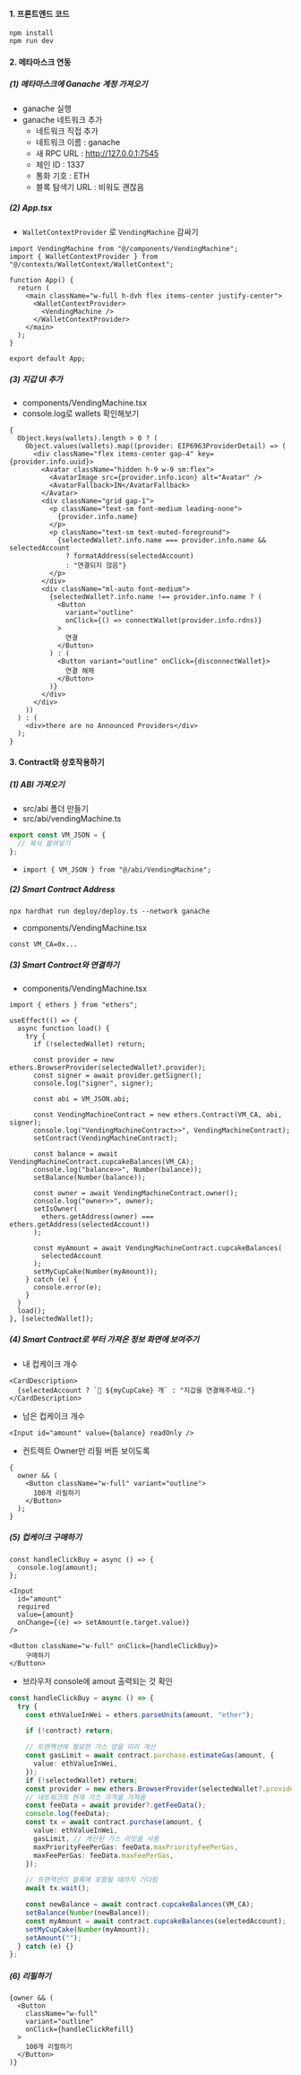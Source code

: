 #### 1. 프론트엔드 코드

```shell
npm install
npm run dev
```

#### 2. 메타마스크 연동

##### (1) 메타마스크에 Ganache 계정 가져오기

- ganache 실행
- ganache 네트워크 추가
  - 네트워크 직접 추가
  - 네트워크 이름 : ganache
  - 새 RPC URL : http://127.0.0.1:7545
  - 체인 ID : 1337
  - 통화 기호 : ETH
  - 블록 탐색기 URL : 비워도 괜찮음

##### (2) App.tsx

- `WalletContextProvider` 로 `VendingMachine` 감싸기

```tsx title=App.tsx
import VendingMachine from "@/components/VendingMachine";
import { WalletContextProvider } from "@/contexts/WalletContext/WalletContext";

function App() {
  return (
    <main className="w-full h-dvh flex items-center justify-center">
      <WalletContextProvider>
        <VendingMachine />
      </WalletContextProvider>
    </main>
  );
}

export default App;
```

##### (3) 지갑 UI 추가

- components/VendingMachine.tsx
- console.log로 wallets 확인해보기

```tsx title=components/VendingMachine.tsx
{
  Object.keys(wallets).length > 0 ? (
    Object.values(wallets).map((provider: EIP6963ProviderDetail) => (
      <div className="flex items-center gap-4" key={provider.info.uuid}>
        <Avatar className="hidden h-9 w-9 sm:flex">
          <AvatarImage src={provider.info.icon} alt="Avatar" />
          <AvatarFallback>IN</AvatarFallback>
        </Avatar>
        <div className="grid gap-1">
          <p className="text-sm font-medium leading-none">
            {provider.info.name}
          </p>
          <p className="text-sm text-muted-foreground">
            {selectedWallet?.info.name === provider.info.name && selectedAccount
              ? formatAddress(selectedAccount)
              : "연결되지 않음"}
          </p>
        </div>
        <div className="ml-auto font-medium">
          {selectedWallet?.info.name !== provider.info.name ? (
            <Button
              variant="outline"
              onClick={() => connectWallet(provider.info.rdns)}
            >
              연결
            </Button>
          ) : (
            <Button variant="outline" onClick={disconnectWallet}>
              연결 해제
            </Button>
          )}
        </div>
      </div>
    ))
  ) : (
    <div>there are no Announced Providers</div>
  );
}
```

#### 3. Contract와 상호작용하기

##### (1) ABI 가져오기

- src/abi 폴더 만들기
- src/abi/vendingMachine.ts

```ts title=src/abi/vendingMachine.ts
export const VM_JSON = {
  // 복사 붙여넣기
};
```

- `import { VM_JSON } from "@/abi/VendingMachine";`

##### (2) Smart Contract Address

```shell
npx hardhat run deploy/deploy.ts --network ganache
```

- components/VendingMachine.tsx

```tsx title=components/VendingMachine.tsx
const VM_CA=0x...
```

##### (3) Smart Contract와 연결하기

- components/VendingMachine.tsx

```tsx title=components/VendingMachine.tsx
import { ethers } from "ethers";
```

```tsx title=components/VendingMachine.tsx
useEffect(() => {
  async function load() {
    try {
      if (!selectedWallet) return;

      const provider = new ethers.BrowserProvider(selectedWallet?.provider);
      const signer = await provider.getSigner();
      console.log("signer", signer);

      const abi = VM_JSON.abi;

      const VendingMachineContract = new ethers.Contract(VM_CA, abi, signer);
      console.log("VendingMachineContract>>", VendingMachineContract);
      setContract(VendingMachineContract);

      const balance = await VendingMachineContract.cupcakeBalances(VM_CA);
      console.log("balance>>", Number(balance));
      setBalance(Number(balance));

      const owner = await VendingMachineContract.owner();
      console.log("owner>>", owner);
      setIsOwner(
        ethers.getAddress(owner) === ethers.getAddress(selectedAccount!)
      );

      const myAmount = await VendingMachineContract.cupcakeBalances(
        selectedAccount
      );
      setMyCupCake(Number(myAmount));
    } catch (e) {
      console.error(e);
    }
  }
  load();
}, [selectedWallet]);
```

##### (4) Smart Contract로 부터 가져온 정보 화면에 보여주기

- 내 컵케이크 개수

```tsx
<CardDescription>
  {selectedAccount ? `🎂 ${myCupCake} 개` : "지갑을 연결해주세요."}
</CardDescription>
```

- 남은 컵케이크 개수

```tsx
<Input id="amount" value={balance} readOnly />
```

- 컨트렉트 Owner만 리필 버튼 보이도록

```tsx
{
  owner && (
    <Button className="w-full" variant="outline">
      100개 리필하기
    </Button>
  );
}
```

##### (5) 컵케이크 구매하기

```tsx
const handleClickBuy = async () => {
  console.log(amount);
};
```

```tsx
<Input
  id="amount"
  required
  value={amount}
  onChange={(e) => setAmount(e.target.value)}
/>

<Button className="w-full" onClick={handleClickBuy}>
	구매하기
</Button>
```

- 브라우저 console에 amout 출력되는 것 확인

```ts
const handleClickBuy = async () => {
  try {
    const ethValueInWei = ethers.parseUnits(amount, "ether");

    if (!contract) return;

    // 트랜잭션에 필요한 가스 양을 미리 계산
    const gasLimit = await contract.purchase.estimateGas(amount, {
      value: ethValueInWei,
    });
    if (!selectedWallet) return;
    const provider = new ethers.BrowserProvider(selectedWallet?.provider);
    // 네트워크의 현재 가스 가격을 가져옴
    const feeData = await provider?.getFeeData();
    console.log(feeData);
    const tx = await contract.purchase(amount, {
      value: ethValueInWei,
      gasLimit, // 계산된 가스 리밋을 사용
      maxPriorityFeePerGas: feeData.maxPriorityFeePerGas,
      maxFeePerGas: feeData.maxFeePerGas,
    });

    // 트랜잭션이 블록에 포함될 때까지 기다림
    await tx.wait();

    const newBalance = await contract.cupcakeBalances(VM_CA);
    setBalance(Number(newBalance));
    const myAmount = await contract.cupcakeBalances(selectedAccount);
    setMyCupCake(Number(myAmount));
    setAmount("");
  } catch (e) {}
};
```

##### (6) 리필하기

```
{owner && (
  <Button
    className="w-full"
    variant="outline"
    onClick={handleClickRefill}
  >
    100개 리필하기
  </Button>
)}
```
